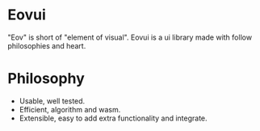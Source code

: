 # Eovui
"Eov" is short of "element of visual". Eovui is a ui library made with follow philosophies and heart.

# Philosophy
- Usable, well tested.
- Efficient, algorithm and wasm.
- Extensible, easy to add extra functionality and integrate.

